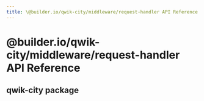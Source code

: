 ```yaml
---
title: \@builder.io/qwik-city/middleware/request-handler API Reference
---
```


# @builder.io/qwik-city/middleware/request-handler API Reference

## qwik-city package

